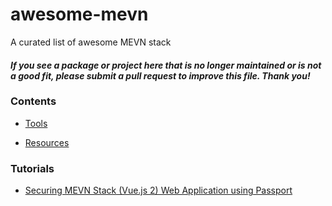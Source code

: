 # awesome-mevn
A curated list of awesome MEVN stack

#### *If you see a package or project here that is no longer maintained or is not a good fit, please submit a pull request to improve this file. Thank you!*

### Contents

- [Tools](#tools)

- [Resources](#resources)

### Tutorials

* [Securing MEVN Stack (Vue.js 2) Web Application using Passport](https://www.djamware.com/post/5ac8338780aca714d19d5b9e/securing-mevn-stack-vuejs-2-web-application-using-passport)
